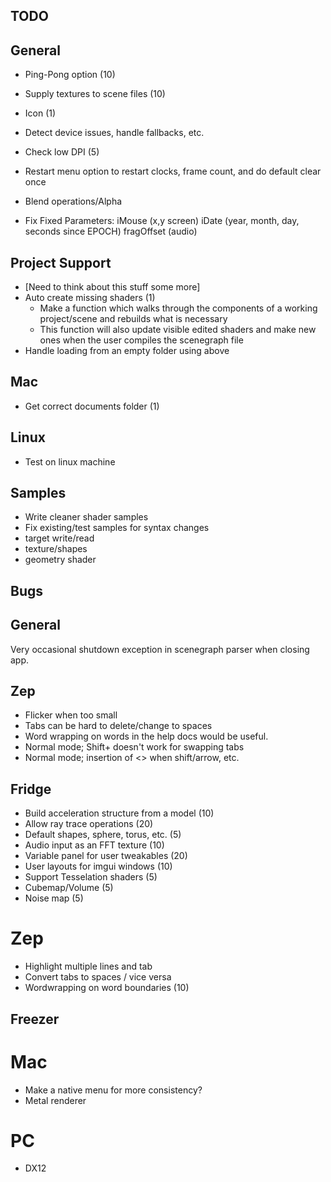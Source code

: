TODO
----

## General
- Ping-Pong option (10)
- Supply textures to scene files (10)
- Icon (1)
- Detect device issues, handle fallbacks, etc.
- Check low DPI (5)
- Restart menu option to restart clocks, frame count, and do default clear once
- Blend operations/Alpha

- Fix Fixed Parameters:
    iMouse (x,y screen)
    iDate (year, month, day, seconds since EPOCH)
    fragOffset (audio)

## Project Support
- [Need to think about this stuff some more]
- Auto create missing shaders (1)
    - Make a function which walks through the components of a working project/scene and rebuilds what is necessary
    - This function will also update visible edited shaders and make new ones when the user compiles the scenegraph file
- Handle loading from an empty folder using above

## Mac
- Get correct documents folder (1)

## Linux
- Test on linux machine

## Samples
- Write cleaner shader samples
- Fix existing/test samples for syntax changes
-   target write/read
-   texture/shapes
-   geometry shader

Bugs
----
## General
Very occasional shutdown exception in scenegraph parser when closing app.

## Zep
- Flicker when too small
- Tabs can be hard to delete/change to spaces
- Word wrapping on words in the help docs would be useful.
- Normal mode; Shift+ doesn't work for swapping tabs
- Normal mode; insertion of <> when shift/arrow, etc.

Fridge
------
- Build acceleration structure from a model (10)
- Allow ray trace operations (20)
- Default shapes, sphere, torus, etc. (5)
- Audio input as an FFT texture (10)
- Variable panel for user tweakables (20)
- User layouts for imgui windows (10)
- Support Tesselation shaders (5)
- Cubemap/Volume (5)
- Noise map (5)
# Zep
- Highlight multiple lines and tab
- Convert tabs to spaces / vice versa
- Wordwrapping on word boundaries (10)

Freezer
-------
# Mac
- Make a native menu for more consistency?
- Metal renderer
# PC
- DX12
